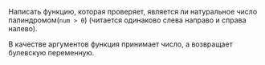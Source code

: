 Написать функцию, которая проверяет, является ли натуральное число палиндромом(`num > 0`)
(читается одинаково слева направо и справа налево).

В качестве аргументов функция принимает число, а возвращает булевскую переменную. 

